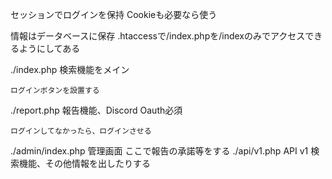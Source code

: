 セッションでログインを保持
Cookieも必要なら使う

情報はデータベースに保存
.htaccessで/index.phpを/indexのみでアクセスできるようにしてある

./index.php
    検索機能をメイン

    ログインボタンを設置する
./report.php
    報告機能、Discord Oauth必須

    ログインしてなかったら、ログインさせる
./admin/index.php
    管理画面
    ここで報告の承諾等をする
./api/v1.php
    API v1
    検索機能、その他情報を出したりする